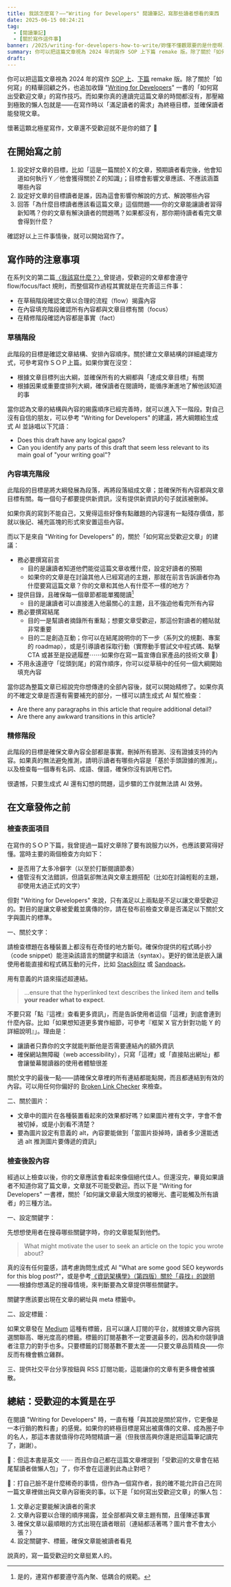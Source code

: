 ```yaml
---
title: 我該怎麼寫？——"Writing for Developers" 閱讀筆記，寫那些讀者想看的東西
date: 2025-06-15 08:24:21
tag:
  - [閱讀筆記]
  - [關於寫作這件事]
banner: /2025/writing-for-developers-how-to-write/妳懂不懂觀眾要的是什麼啊.png
summary: 你可以把這篇文章視為 2024 年的寫作 SOP 上下篇 remake 版。除了關於「如何寫」的精華回顧之外，也追加收錄 "Writing for Developers" 一書的「如何寫出受歡迎文章」的寫作技巧。而如果你真的連讀完這篇文章的時間都沒有，那壓縮到極致的懶人包就是——在寫作時以「滿足讀者的需求」為終極目標，並確保讀者能發現文章 🌤️
draft:
---
```


你可以把這篇文章視為 2024 年的寫作 [SOP 上](/2024/writing-sop-pre-writing)、[下篇](/2024/writing-sop-post-writing) remake 版。除了關於「如何寫」的精華回顧之外，也追加收錄 "[Writing for Developers](https://www.manning.com/books/writing-for-developers)" 一書的「如何寫出受歡迎文章」的寫作技巧。而如果你真的連讀完這篇文章的時間都沒有，那壓縮到極致的懶人包就是——在寫作時以「滿足讀者的需求」為終極目標，並確保讀者能發現文章。

懷著這顆北極星寫作，文章還不受歡迎就不是你的錯了 🌚

## 在開始寫之前

1. 設定好文章的目標，比如「這是一篇關於Ｘ的文章，預期讀者看完後，他會知道如何執行Ｙ／他會獲得關於Ｚ的知識」；目標會影響文章應該、不應該涵蓋哪些內容
2. 設定好文章的目標讀者是誰，因為這會影響你解說的方式、解說哪些內容
3. 回答「為什麼目標讀者應該看這篇文章」這個問題——你的文章能讓讀者習得新知嗎？你的文章有解決讀者的問題嗎？如果都沒有，那你期待讀者看完文章會得到什麼？

確認好以上三件事情後，就可以開始寫作了。

## 寫作時的注意事項

在系列文的第二篇[〈我該寫什麼？〉](/2025/writing-for-developers-what-to-write#要有效率地提供正解)曾提過，受歡迎的文章都會遵守 flow/focus/fact 規則，而整個寫作過程其實就是在完善這三件事：

- 在草稿階段確認文章以合理的流程（flow）揭露內容
- 在內容填充階段確認所有內容都與文章目標有關（focus）
- 在精修階段確認內容都是事實（fact）

### 草稿階段

此階段的目標是確認文章結構、安排內容順序。關於建立文章結構的詳細處理方式，可參考寫作ＳＯＰ上篇。如果你實在沒空：

- 根據文章目標列出大綱，並確保所有的大綱都與「達成文章目標」有關
- 根據因果或重要度排列大綱，確保讀者在閱讀時，能循序漸進地了解他該知道的事

當你認為文章的結構與內容的揭露順序已經完善時，就可以進入下一階段。對自己沒有自信的朋友，可以參考 "Writing for Developers" 的建議，將大綱餵給生成式 AI 並詠唱以下咒語：

- Does this draft have any logical gaps?
- Can you identify any parts of this draft that seem less relevant to its main goal of "your writing goal"?

### 內容填充階段

此階段的目標是將大綱發展為段落，再將段落組成文章；並確保所有內容都與文章目標有關。每一個句子都要提供新資訊，沒有提供新資訊的句子就該被刪掉。

如果你真的寫到不能自己，又覺得這些好像有點離題的內容還有一點殘存價值，那就以後記、補充區塊的形式來安置這些內容。

而以下是來自 "Writing for Developers" 的，關於「如何寫出受歡迎文章」的建議：

- 務必要撰寫前言
  - 目的是讓讀者知道他們能從這篇文章收穫什麼，設定好讀者的預期
  - 如果你的文章是在討論其他人已經寫過的主題，那就在前言告訴讀者你為什麼要寫這篇文章？你的文章和其他人有什麼不一樣的地方？
- 提供目錄，且確保每一個章節都能單獨閱讀[^1]
  - 目的是讓讀者可以直接進入他最關心的主題，且不強迫他看完所有內容
- 務必要撰寫結尾
  - 目的一是幫讀者摘錄所有重點；想要文章受歡迎，那這份對讀者的體貼就非常重要
  - 目的二是創造互動；你可以在結尾說明你的下一步（系列文的規劃、專案的 roadmap），或是引導讀者採取行動（實際動手嘗試文中程式碼、點擊 CTA 或甚至是投遞履歷⋯⋯如果你在寫一篇宣傳自家產品的技術文章 🌚）
- 不用永遠遵守「從頭到尾」的寫作順序，你可以從草稿中的任何一個大綱開始填充內容

當你認為整篇文章已經說完你想傳達的全部內容後，就可以開始精修了。如果你真的不確定文章是否還有需要補充的部分，一樣可以請生成式 AI 幫忙檢查：

- Are there any paragraphs in this article that require additional detail?
- Are there any awkward transitions in this article?

### 精修階段

此階段的目標是確保文章內容全部都是事實。刪掉所有臆測、沒有證據支持的內容。如果真的無法避免推測，請明示讀者有哪些內容是「基於手頭證據的推測」。以及檢查每一個專有名詞、成語、俚語，確保你沒有誤用它們。

很遺憾，只要生成式 AI 還有幻想的問題，這步驟的工作就無法請 AI 效勞。

## 在文章發佈之前

### 檢查表面項目

在寫作的ＳＯＰ下篇，我曾提過一篇好文章除了要有說服力以外，也應該要寫得好懂。當時主要的兩個檢查方向如下：

- 是否用了太多冷僻字（以至於打斷閱讀節奏）
- 儘管沒有文法錯誤，但語氣卻無法與文章主題搭配（比如在討論輕鬆的主題，卻使用太過正式的文字）

但對 "Writing for Developers" 來說，只有滿足以上兩點是不足以讓文章受歡迎的。對目的是讓文章被愛戴並廣傳的你，請在發布前檢查文章是否滿足以下關於文字與圖片的標準。

一、關於文字：

請檢查標題在各種裝置上都沒有在奇怪的地方斷句。確保你提供的程式碼小抄（code snippet）能渲染該語言的關鍵字和語法（syntax）。更好的做法是嵌入讓使用者能直接和程式碼互動的元件，比如 [StackBlitz](https://stackblitz.com/) 或 [Sandpack](https://sandpack.codesandbox.io/)。

用有意義的片語來描述超連結。

> ...ensure that the hyperlinked text describes the linked item and **tells your reader what to expect**.

不要只寫「點『這裡』查看更多資訊」，而是告訴使用者這個「這裡」到底會連到什麼內容。比如「如果想知道更多實作細節，可參考『框架 X 官方針對功能 Y 的詳細說明』」。理由是：

- 讓讀者只靠你的文字就能判斷他是否需要連結內的額外資訊
- 確保網站無障礙（web accessibility），只寫「這裡」或「直接貼出網址」都會讓螢幕閱讀器的使用者體驗很差

關於文字的最後一點——請確保文章裡的所有連結都能點開，而且都連結到有效的內容。可以用任何你偏好的 [Broken Link Checker](https://ahrefs.com/broken-link-checker) 來檢查。

二、關於圖片：

- 文章中的圖片在各種裝置看起來的效果都好嗎？如果圖片裡有文字，字會不會被切掉，或是小到看不清楚？
- 要為圖片設定有意義的 alt，內容要能做到「當圖片掛掉時，讀者多少還能透過 alt 推測圖片要傳遞的資訊」

### 檢查後設內容

經過以上檢查以後，你的文章應該會看起來像個絕代佳人。但還沒完，畢竟如果讀者不知道你寫了篇文章，文章就不可能受歡迎。而以下是 "Writing for Developers" 一書裡，關於「如何讓文章最大限度的被曝光、盡可能觸及所有讀者」的三種方法。

一、設定關鍵字：

先想想使用者在搜尋哪些關鍵字時，你的文章能幫到他們。

> What might motivate the user to seek an article on the topic you wrote about?

真的沒有任何靈感，請考慮詢問生成式 AI "What are some good SEO keywords for this blog post?"，或是參考[《資訊架構學》（第四版）關於「尋找」的說明](/2025/how-to-make-information-findable-understandable#關於尋找)——根據你想滿足的搜尋情境，來判斷要為文章提供哪些關鍵字。

關鍵字應該要出現在文章的網址與 meta 標籤中。

二、設定標籤：

如果文章發在 [Medium](https://medium.com/) 這種有標籤，且可以讓人訂閱的平台，就根據文章內容挑選關聯高、曝光度高的標籤。標籤的訂閱基數不一定要選最多的，因為和你競爭讀者注意力的對手也多。只要標籤的訂閱基數不要太差——只要文章品質精良——你反而有機會鶴立雞群。

三、提供社交平台分享按鈕與 RSS 訂閱功能，這能讓你的文章有更多機會被擴散。

## 總結：受歡迎的本質是在乎

在閱讀 "Writing for Developers" 時，一直有種「與其說是關於寫作，它更像是一本行銷的教科書」的感覺。如果你的終極目標是寫出被廣傳的文章、成為圈子中的名人，那這本書就值得你花時間精讀一遍（但我很高興你還是把這篇筆記讀完了，謝謝）。

🥹：但這本書是英文 ⋯⋯ 而且你自己都在這篇文章裡提到「受歡迎的文章會在結尾幫讀者做懶人包」了，你不會在這邊到此為止對吧？

🦊：打自己臉不是什麼稀奇的事情，但作為一個寫作者，我的確不能允許自己在同一篇文章裡做出與文章內容衝突的事。以下是「如何寫出受歡迎文章」的懶人包：

1. 文章必定要能解決讀者的需求
2. 文章內容要以合理的順序揭露，並全部都與文章主題有關，且僅陳述事實
3. 確保文章以最順眼的方式出現在讀者眼前（連結都活著嗎？圖片會不會太小張？）
4. 設定關鍵字、標籤，確保文章能被讀者看見

說真的，寫一篇受歡迎的文章挺累人的。

[^1]: 是的，連寫作都要遵守高內聚、低耦合的規範。
